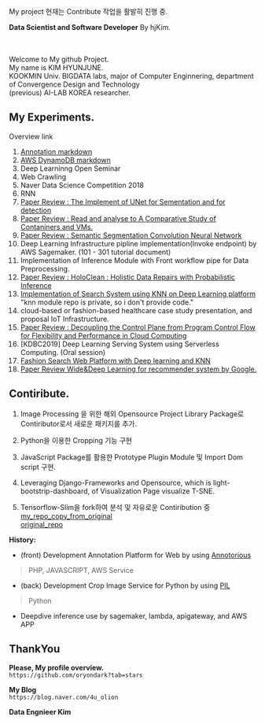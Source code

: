 My project
현재는 Contribute 작업을 활발히 진행 중.

**Data Scientist and Software Developer**
By hjKim.

<br>
<br>
Welcome to My github Project.<br>
My name is KIM HYUNJUNE.<br>
KOOKMIN Univ. BIGDATA labs, major of Computer Enginnering, department of Convergence Design and Technology<br>
(previous) AI-LAB KOREA researcher.
<br>

My Experiments.
-
Overview link

1. [Annotation markdown][1]
2. [AWS DynamoDB markdown][2]
3. Deep Learninng Open Seminar
4. Web Crawling
5. Naver Data Science Competition 2018
6. RNN
7. [Paper Review : The Implement of UNet for Sementation and for detection](https://blog.naver.com/4u_olion/221351002145)
8. [Paper Review : Read and analyse to A Comparative Study of Contaniners and VMs.](https://blog.naver.com/4u_olion/221371562138)
9. [Paper Review : Semantic Segmentation Convolution Neural Network](https://m.blog.naver.com/PostView.nhn?blogId=4u_olion&logNo=221389158208&navType=tl)
10. Deep Learning Infrastructure pipline implementation(Invoke endpoint) by AWS Sagemaker. (101 - 301 tutorial document)
11. Implementation of Inference Module with Front workflow pipe for Data Preprocessing.
12. [Paper Review : HoloClean : Holistic Data Repairs with Probabilistic Inference](https://blog.naver.com/4u_olion/221445442646)
13. [Implementation of Search System using KNN on Deep Learning platform](https://github.com/oryondark/StarAdmin-Free-Bootstrap-Admin-Template/blob/master/src/demo_1/index.html)<br>
"knn module repo is private, so i don't provide code."
14. cloud-based or fashion-based healthcare case study presentation, and proposal IoT Infrastructure.
15. [Paper Review : Decoupling the Control Plane from Program Control Flow for Flexibility and Performance in Cloud Computing ]()
16. [KDBC2019] Deep Learning Serving System using Serverless Computing. (Oral session)
17. [Fashion Search Web Platform with Deep learning and KNN](https://github.com/oryondark/StarAdmin-Free-Bootstrap-Admin-Template)
18. [Paper Review Wide&Deep Learning for recommender system by Google.](https://blog.naver.com/4u_olion/221709710583)


[1]:https://github.com/oryondark/-/tree/master/Annotation
[2]:https://github.com/oryondark/-/tree/master/AWS_DynamoDB


Contiribute.
--------

1. Image Processing 을 위한 해외 Opensource Project Library Package로 Contiributor로서 새로운 패키지를 추가.

2. Python을 이용한 Cropping 기능 구현

3. JavaScript Package를 활용한 Prototype Plugin Module 및 Import Dom script 구현.

4. Leveraging Django-Frameworks and Opensource, which is light-bootstrip-dashboard, of Visualization Page visualize T-SNE.

5. Tensorflow-Slim을 fork하여 분석 및 자유로운 Contiribution 중 <br>
   [my_repo_copy_from_original](https://github.com/oryondark/models) <br>
   [original_repo](https://github.com/tensorflow/models)

**History:**
  * (front) Development Annotation Platform for Web by using [Annotorious] 
   > PHP, JAVASCRIPT, AWS Service
   
  * (back) Development Crop Image Service for Python by using [PIL]
   > Python
  
  * Deepdive inference use by sagemaker, lambda, apigateway, and AWS APP

  
ThankYou
--------

**Please, My profile overview.**<br>
``` https://github.com/oryondark?tab=stars ```

**My Blog**<br>
``` https://blog.naver.com/4u_olion ```

**Data Engnieer Kim**

[Annotorious]:https://github.com/annotorious/annotorious
[PIL]:https://pillow.readthedocs.io/en/5.1.x/
